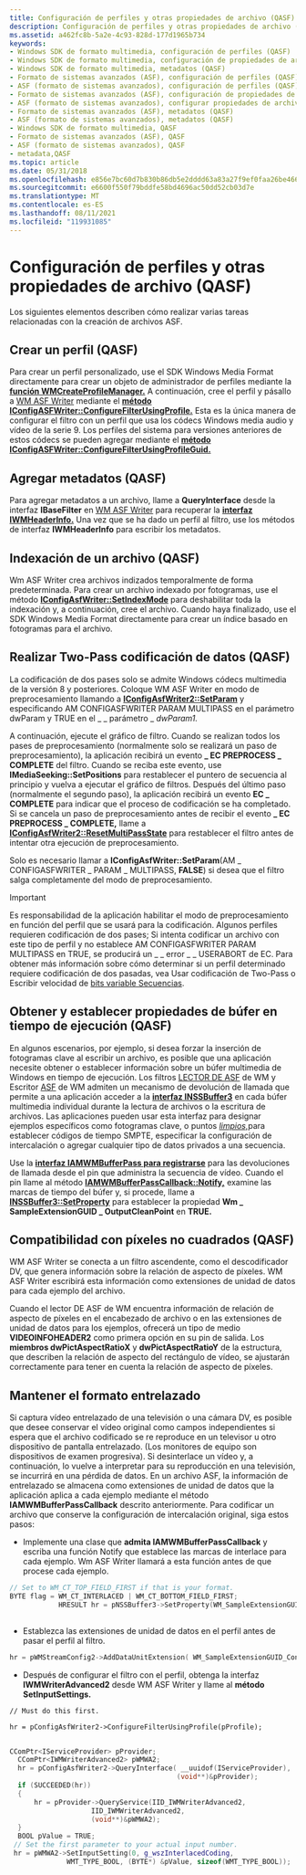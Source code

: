 ```yaml
---
title: Configuración de perfiles y otras propiedades de archivo (QASF)
description: Configuración de perfiles y otras propiedades de archivo (QASF)
ms.assetid: a462fc8b-5a2e-4c93-828d-177d1965b734
keywords:
- Windows SDK de formato multimedia, configuración de perfiles (QASF)
- Windows SDK de formato multimedia, configuración de propiedades de archivo (QASF)
- Windows SDK de formato multimedia, metadatos (QASF)
- Formato de sistemas avanzados (ASF), configuración de perfiles (QASF)
- ASF (formato de sistemas avanzados), configuración de perfiles (QASF)
- Formato de sistemas avanzados (ASF), configuración de propiedades de archivo (QASF)
- ASF (formato de sistemas avanzados), configurar propiedades de archivo (QASF)
- Formato de sistemas avanzados (ASF), metadatos (QASF)
- ASF (formato de sistemas avanzados), metadatos (QASF)
- Windows SDK de formato multimedia, QASF
- Formato de sistemas avanzados (ASF), QASF
- ASF (formato de sistemas avanzados), QASF
- metadata,QASF
ms.topic: article
ms.date: 05/31/2018
ms.openlocfilehash: e856e7bc60d7b830b86db5e2dddd63a83a27f9ef0faa26be466bff8f6aed1df2
ms.sourcegitcommit: e6600f550f79bddfe58bd4696ac50dd52cb03d7e
ms.translationtype: MT
ms.contentlocale: es-ES
ms.lasthandoff: 08/11/2021
ms.locfileid: "119931085"
---
```

# <a name="configuring-profiles-and-other-file-properties-qasf"></a>Configuración de perfiles y otras propiedades de archivo (QASF)

Los siguientes elementos describen cómo realizar varias tareas relacionadas con la creación de archivos ASF.

## <a name="creating-a-profile-qasf"></a>Crear un perfil (QASF)

Para crear un perfil personalizado, use el SDK Windows Media Format directamente para crear un objeto de administrador de perfiles mediante la [**función WMCreateProfileManager.**](/previous-versions/windows/desktop/api/Wmsdkidl/nf-wmsdkidl-wmcreateprofilemanager) A continuación, cree el perfil y pásallo a [WM ASF Writer](wm-asf-writer-filter.md) mediante el [**método IConfigASFWriter::ConfigureFilterUsingProfile.**](iconfigasfwriter-configurefilterusingprofile.md) Esta es la única manera de configurar el filtro con un perfil que usa los códecs Windows media audio y vídeo de la serie 9. Los perfiles del sistema para versiones anteriores de estos códecs se pueden agregar mediante el [**método IConfigASFWriter::ConfigureFilterUsingProfileGuid.**](iconfigasfwriter-configurefilterusingprofileguid.md)

## <a name="adding-metadata-qasf"></a>Agregar metadatos (QASF)

Para agregar metadatos a un archivo, llame a **QueryInterface** desde la interfaz **IBaseFilter** en [WM ASF Writer](wm-asf-writer-filter.md) para recuperar la [**interfaz IWMHeaderInfo.**](/previous-versions/windows/desktop/api/wmsdkidl/nn-wmsdkidl-iwmheaderinfo) Una vez que se ha dado un perfil al filtro, use los métodos de interfaz **IWMHeaderInfo** para escribir los metadatos.

## <a name="indexing-a-file-qasf"></a>Indexación de un archivo (QASF)

Wm ASF Writer crea archivos indizados temporalmente de forma predeterminada. Para crear un archivo indexado por fotogramas, use el método [**IConfigAsfWriter::SetIndexMode**](iconfigasfwriter-setindexmode.md) para deshabilitar toda la indexación y, a continuación, cree el archivo. Cuando haya finalizado, use el SDK Windows Media Format directamente para crear un índice basado en fotogramas para el archivo.

## <a name="performing-two-pass-encoding-qasf"></a>Realizar Two-Pass codificación de datos (QASF)

La codificación de dos pases solo se admite Windows códecs multimedia de la versión 8 y posteriores. Coloque WM ASF Writer en modo de preprocesamiento llamando a [**IConfigAsfWriter2::SetParam**](iconfigasfwriter2-setparam.md) y especificando AM CONFIGASFWRITER PARAM MULTIPASS en el parámetro dwParam y TRUE en el \_ \_ parámetro \_ *dwParam1.*  

A continuación, ejecute el gráfico de filtro. Cuando se realizan todos los pases de preprocesamiento (normalmente solo se realizará un paso de preprocesamiento), la aplicación recibirá un evento **\_ EC PREPROCESS \_ COMPLETE** del filtro. Cuando se reciba este evento, use **IMediaSeeking::SetPositions** para restablecer el puntero de secuencia al principio y vuelva a ejecutar el gráfico de filtros. Después del último paso (normalmente el segundo paso), la aplicación recibirá un evento **EC \_ COMPLETE** para indicar que el proceso de codificación se ha completado. Si se cancela un paso de preprocesamiento antes de recibir el evento **\_ EC PREPROCESS \_ COMPLETE,** llame a [**IConfigAsfWriter2::ResetMultiPassState**](iconfigasfwriter2-resetmultipassstate.md) para restablecer el filtro antes de intentar otra ejecución de preprocesamiento.

Solo es necesario llamar a **IConfigAsfWriter::SetParam**(AM \_ CONFIGASFWRITER \_ PARAM \_ MULTIPASS, **FALSE**) si desea que el filtro salga completamente del modo de preprocesamiento.

> [!IMPORTANT]
> Es responsabilidad de la aplicación habilitar el modo de preprocesamiento en función del perfil que se usará para la codificación. Algunos perfiles requieren codificación de dos pases; Si intenta codificar un archivo con este tipo de perfil y no establece AM CONFIGASFWRITER PARAM MULTIPASS en TRUE, se producirá un \_ \_ error \_  \_ USERABORT de EC. Para obtener más información sobre cómo determinar si un [](using-two-pass-encoding.md) perfil determinado requiere codificación de dos pasadas, vea Usar codificación de Two-Pass o Escribir velocidad de [bits variable Secuencias](writing-variable-bit-rate-streams.md).

 

## <a name="getting-and-setting-buffer-properties-at-run-time-qasf"></a>Obtener y establecer propiedades de búfer en tiempo de ejecución (QASF)

En algunos escenarios, por ejemplo, si desea forzar la inserción de fotogramas clave al escribir un archivo, es posible que una aplicación necesite obtener o establecer información sobre un búfer multimedia de Windows en tiempo de ejecución. Los filtros [LECTOR DE ASF](wm-asf-reader-filter.md) de WM y Escritor [ASF](wm-asf-writer-filter.md) de WM admiten un mecanismo de devolución de llamada que permite a una aplicación acceder a la [**interfaz INSSBuffer3**](/previous-versions/windows/desktop/api/wmsbuffer/nn-wmsbuffer-inssbuffer3) en cada búfer multimedia individual durante la lectura de archivos o la escritura de archivos. Las aplicaciones pueden usar esta interfaz para designar ejemplos específicos como fotogramas clave, o puntos [*limpios,*](wmformat-glossary.md)para establecer códigos de tiempo SMPTE, especificar la configuración de intercalación o agregar cualquier tipo de datos privados a una secuencia.

Use la [**interfaz IAMWMBufferPass para registrarse**](/previous-versions/windows/desktop/api/dshowasf/nn-dshowasf-iamwmbufferpass) para las devoluciones de llamada desde el pin que administra la secuencia de vídeo. Cuando el pin llame al método [**IAMWMBufferPassCallback::Notify,**](iamwmbufferpasscallback-notify.md) examine las marcas de tiempo del búfer y, si procede, llame a [**INSSBuffer3::SetProperty**](/previous-versions/windows/desktop/api/Wmsbuffer/nf-wmsbuffer-inssbuffer3-setproperty) para establecer la propiedad **Wm \_ SampleExtensionGUID \_ OutputCleanPoint** en **TRUE.**

## <a name="non-square-pixel-support-qasf"></a>Compatibilidad con píxeles no cuadrados (QASF)

WM ASF Writer se conecta a un filtro ascendente, como el descodificador DV, que genera información sobre la relación de aspecto de píxeles. WM ASF Writer escribirá esta información como extensiones de unidad de datos para cada ejemplo del archivo.

Cuando el lector DE ASF de WM encuentra información de relación de aspecto de píxeles en el encabezado de archivo o en las extensiones de unidad de datos para los ejemplos, ofrecerá un tipo de medio **VIDEOINFOHEADER2** como primera opción en su pin de salida. Los **miembros dwPictAspectRatioX** y **dwPictAspectRatioY** de la estructura, que describen la relación de aspecto del rectángulo de vídeo, se ajustarán correctamente para tener en cuenta la relación de aspecto de píxeles.

## <a name="maintaining-interlaced-format"></a>Mantener el formato entrelazado

Si captura vídeo entrelazado de una televisión o una cámara DV, es posible que desee conservar el vídeo original como campos independientes si espera que el archivo codificado se re reproduce en un televisor u otro dispositivo de pantalla entrelazado. (Los monitores de equipo son dispositivos de examen progresiva). Si desinterlace un vídeo y, a continuación, lo vuelve a interpretar para su reproducción en una televisión, se incurrirá en una pérdida de datos. En un archivo ASF, la información de entrelazado se almacena como extensiones de unidad de datos que la aplicación aplica a cada ejemplo mediante el método **IAMWMBufferPassCallback** descrito anteriormente. Para codificar un archivo que conserve la configuración de intercalación original, siga estos pasos:

-   Implemente una clase que **admita IAMWMBufferPassCallback** y escriba una función Notify que establece las marcas de interlace para cada ejemplo. Wm ASF Writer llamará a esta función antes de que procese cada ejemplo.


```C++
// Set to WM_CT_TOP_FIELD_FIRST if that is your format.
BYTE flag = WM_CT_INTERLACED | WM_CT_BOTTOM_FIELD_FIRST;
            HRESULT hr = pNSSBuffer3->SetProperty(WM_SampleExtensionGUID_ContentType, (void*) &flag, WM_SampleExtension_ContentType_Size);
           
```



-   Establezca las extensiones de unidad de datos en el perfil antes de pasar el perfil al filtro.


```C++
hr = pWMStreamConfig2->AddDataUnitExtension( WM_SampleExtensionGUID_ContentType, WM_SampleExtension_ContentType_Size, NULL, 0 );
```



-   Después de configurar el filtro con el perfil, obtenga la interfaz **IWMWriterAdvanced2** desde WM ASF Writer y llame al **método SetInputSettings.**

`// Must do this first.`

`hr = pConfigAsfWriter2->ConfigureFilterUsingProfile(pProfile);`


```C++
  
CComPtr<IServiceProvider> pProvider;
  CComPtr<IWMWriterAdvanced2> pWMWA2;
  hr = pConfigAsfWriter2->QueryInterface( __uuidof(IServiceProvider),
                                         (void**)&pProvider);
  if (SUCCEEDED(hr))
  {
      hr = pProvider->QueryService(IID_IWMWriterAdvanced2,
                    IID_IWMWriterAdvanced2,
                    (void**)&pWMWA2);
  }
  BOOL pValue = TRUE;
 // Set the first parameter to your actual input number.
 hr = pWMWA2->SetInputSetting(0, g_wszInterlacedCoding,
              WMT_TYPE_BOOL, (BYTE*) &pValue, sizeof(WMT_TYPE_BOOL));
            
```



 

 